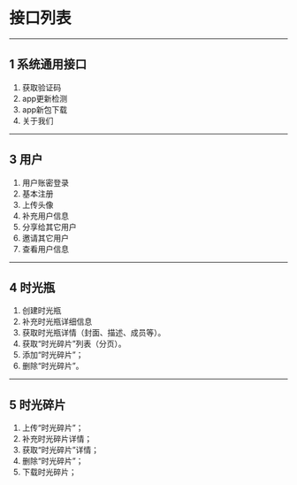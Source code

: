 #	接口列表
---
## 1 系统通用接口

1. 获取验证码
2. app更新检测
3. app新包下载
4. 关于我们

---
## 3 用户

1. 用户账密登录
2. 基本注册
3. 上传头像
4. 补充用户信息
5. 分享给其它用户
6. 邀请其它用户
7. 查看用户信息


---
## 4 时光瓶

1. 创建时光瓶
2. 补充时光瓶详细信息
3. 获取时光瓶详情（封面、描述、成员等）。
4. 获取“时光碎片”列表（分页）。
5. 添加“时光碎片”；
6. 删除“时光碎片”。

---
## 5 时光碎片

1. 上传“时光碎片”；
2. 补充时光碎片详情；
3. 获取“时光碎片”详情；
4. 删除“时光碎片”；
5. 下载时光碎片；

